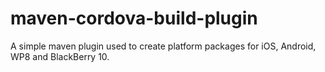 maven-cordova-build-plugin
==========================

A simple maven plugin used to create platform packages for iOS, Android, WP8 and BlackBerry 10.
